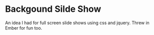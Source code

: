 # Backgound Silde Show

An idea I had for full screen slide shows using css and jquery.
Threw in Ember for fun too.
